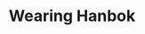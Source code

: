 ﻿---
title: "Wearing Hanbok"
categories:
  - English
tags:
    - hanbok
    - cute
    - dress up
layout: single_webtoon

gallery:
    - url: assests/webtoons/hanbok/hanbok1.jpg
      image_path: assests/webtoons/hanbok/hanbok1.jpg
      alt: "placeholder image 1"
      title: "Image 1 title caption"
    - url: assests/webtoons/hanbok/hanbok1.jpg
      image_path: assests/webtoons/hanbok/hanbok1.jpg
      alt: "placeholder image 2"
      title: "Image 2 title caption"
    - url: assests/webtoons/hanbok/hanbok1.jpg
      image_path: assests/webtoons/hanbok/hanbok1.jpg
      alt: "placeholder image 3"
      title: "Image 3 title caption"
    - url: assests/webtoons/hanbok/hanbok1.jpg
      image_path: assests/webtoons/hanbok/hanbok1.jpg
      alt: "placeholder image 34"
      title: "Image 34 title caption"

---




